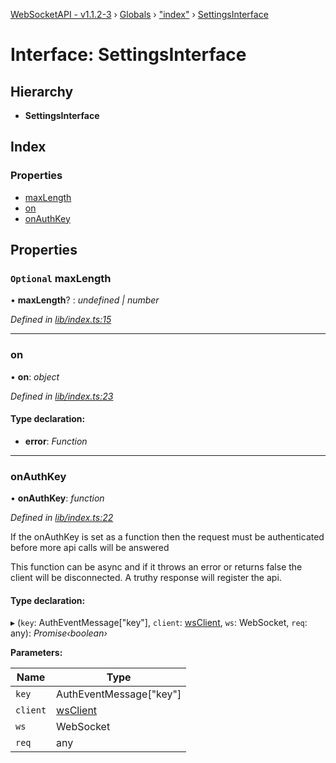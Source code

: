 [WebSocketAPI - v1.1.2-3](../README.md) › [Globals](../globals.md) › ["index"](../modules/_index_.md) › [SettingsInterface](_index_.settingsinterface.md)

# Interface: SettingsInterface

## Hierarchy

* **SettingsInterface**

## Index

### Properties

* [maxLength](_index_.settingsinterface.md#optional-maxlength)
* [on](_index_.settingsinterface.md#on)
* [onAuthKey](_index_.settingsinterface.md#onauthkey)

## Properties

### `Optional` maxLength

• **maxLength**? : *undefined | number*

*Defined in [lib/index.ts:15](https://github.com/wallsmetalroofing/WebSocketAPI/blob/dd2bbc9/lib/index.ts#L15)*

___

###  on

• **on**: *object*

*Defined in [lib/index.ts:23](https://github.com/wallsmetalroofing/WebSocketAPI/blob/dd2bbc9/lib/index.ts#L23)*

#### Type declaration:

* **error**: *Function*

___

###  onAuthKey

• **onAuthKey**: *function*

*Defined in [lib/index.ts:22](https://github.com/wallsmetalroofing/WebSocketAPI/blob/dd2bbc9/lib/index.ts#L22)*

If the onAuthKey is set as a function then the request must be authenticated before more api calls will be answered

This function can be async and if it throws an error or returns false the client will be disconnected.
A truthy response will register the api.

#### Type declaration:

▸ (`key`: AuthEventMessage["key"], `client`: [wsClient](../classes/_ws_wsclient_.wsclient.md), `ws`: WebSocket, `req`: any): *Promise‹boolean›*

**Parameters:**

Name | Type |
------ | ------ |
`key` | AuthEventMessage["key"] |
`client` | [wsClient](../classes/_ws_wsclient_.wsclient.md) |
`ws` | WebSocket |
`req` | any |
